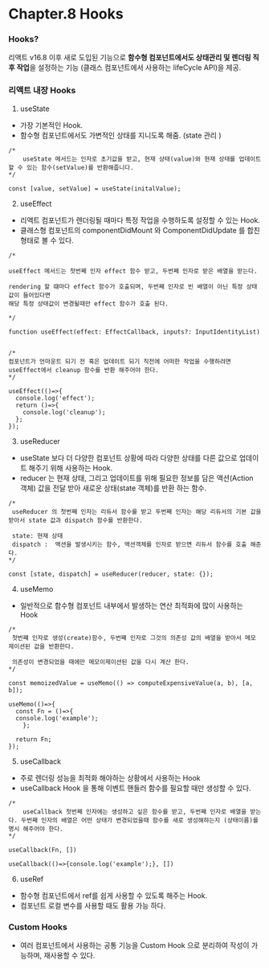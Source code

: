 # Chapter.8 Hooks



### Hooks?

리액트 v16.8 이후 새로 도입된 기능으로 <b>함수형 컴포넌트에서도 상태관리 및 렌더링 직후 작업</b>을 설정하는 기능 (클래스 컴포넌트에서 사용하는 lifeCycle API)을 제공.



### 리액트 내장 Hooks

1. useState

- 가장 기본적인 Hook.
- 함수형 컴포넌트에서도 가변적인 상태를 지니도록 해줌. (state 관리 )

```react
/*
	useState 메서드는 인자로 초기값을 받고, 현재 상태(value)와 현재 상태를 업데이트할 수 있는 함수(setValue)를 반환해줍니다.
*/

const [value, setValue] = useState(initalValue);
```



2. useEffect

- 리액트 컴포넌트가 렌더링될 때마다 특정 작업을 수행하도록 설정할 수 있는 Hook.
- 클래스형 컴포넌트의 componentDidMount 와 ComponentDidUpdate 를 합친 형태로 볼 수 있다.

```react
/*

useEffect 메서드는 첫번째 인자 effect 함수 받고, 두번째 인자로 받은 배열을 받는다.

rendering 할 떄마다 effect 함수가 호출되며, 두번째 인자로 빈 배열이 아닌 특정 상태 값이 들어있다면 
해당 특정 상태값이 변경될때만 effect 함수가 호출 된다.

*/

function useEffect(effect: EffectCallback, inputs?: InputIdentityList)


/* 
컴포넌트가 언마운트 되기 전 혹은 업데이트 되기 직전에 어떠한 작업을 수행하려면 useEffect에서 cleanup 함수를 반환 해주어야 한다.
*/

useEffect(()=>{
  console.log('effect');
  return ()=>{
    console.log('cleanup');
  };
});

```



3. useReducer

- useState 보다 더 다양한 컴포넌트 상황에 따라 다양한 상태를 다른 값으로 업데이트 해주기 위해 사용하는 Hook.
- reducer 는 현재 상태, 그리고 업데이트를 위해 필요한 정보를 담은 액션(Action 객체) 값을 전달 받아 새로운 상태(state 객체)를 반환 하는 함수.

```react
/*
 useReducer 의 첫번째 인자는 리듀서 함수를 받고 두번째 인자는 해당 리듀서의 기본 값을 받아서 state 값과 dispatch 함수를 반환한다.
 
 state: 현재 상태
 dispatch :  액션을 발생시키는 함수, 액션객체를 인자로 받으면 리듀서 함수를 호출 해준다.
*/

const [state, dispatch] = useReducer(reducer, state: {});
```



4. useMemo

- 일반적으로 함수형 컴포넌트 내부에서 발생하는 연산 최적화에 많이 사용하는 Hook

```react
/*
 첫번쨰 인자로 생성(create)함수, 두번째 인자로 그것의 의존성 값의 배열을 받아서 메모제이션된 값을 반환한다.
 
 의존성이 변경되었을 때에만 메모이제이션된 값을 다시 계산 한다.
*/

const memoizedValue = useMemo(() => computeExpensiveValue(a, b), [a, b]);

useMemo(()=>{
  const Fn = ()=>{
  console.log('example');
	};
  
  return Fn;
});
```



5. useCallback

- 주로 렌더링 성능을 최적화 해야하는 상황에서 사용하는 Hook
- useCallback Hook 을 통해 이벤트 핸들러 함수를 필요할 때만 생성할 수 있다.

```react
/*
	useCallback 첫번째 인자에는 생성하고 싶은 함수를 받고, 두번째 인자로 배열을 받는다. 두번째 인자의 배열은 어떤 상태가 변경되었을때 함수를 새로 생성해햐는지 (상태이름)를 명시 해주어야 한다.
*/

useCallback(Fn, [])

useCallback(()=>{console.log('example');}, [])
```



6. useRef

- 함수형 컴포넌트에서 ref를 쉽게 사용할 수 있도록 해주는 Hook.
- 컴포넌트 로컬 변수를 사용할 때도 활용 가능 하다.



### Custom Hooks 

- 여러 컴포넌트에서 사용하는 공통 기능을 Custom Hook 으로 분리하여 작성이 가능하며,  재사용할 수 있다.